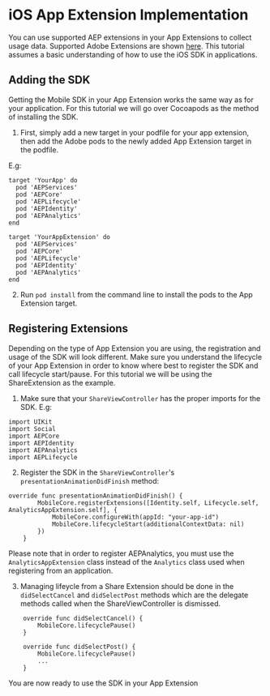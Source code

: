 # iOS App Extension Implementation

You can use supported AEP extensions in your App Extensions to collect usage data. Supported Adobe Extensions are shown [here](https://aep-sdks.gitbook.io/docs/resources/upgrading-to-aep/current-sdk-versions#ios-swift). This tutorial assumes a basic understanding of how to use the iOS SDK in applications.

## Adding the SDK

Getting the Mobile SDK in your App Extension works the same way as for your application. For this tutorial we will go over Cocoapods as the method of installing the SDK.

1. First, simply add a new target in your podfile for your app extension, then add the Adobe pods to the newly added App Extension target in the podfile.

E.g:
```
target 'YourApp' do
  pod 'AEPServices'
  pod 'AEPCore'
  pod 'AEPLifecycle'
  pod 'AEPIdentity'
  pod 'AEPAnalytics'
end

target 'YourAppExtension' do
  pod 'AEPServices'
  pod 'AEPCore'
  pod 'AEPLifecycle'
  pod 'AEPIdentity'
  pod 'AEPAnalytics'
end

```
2. Run `pod install` from the command line to install the pods to the App Extension target.

## Registering Extensions

Depending on the type of App Extension you are using, the registration and usage of the SDK will look different. Make sure you understand the lifecycle of your App Extension in order to know where best to register the SDK and call lifecycle start/pause. For this tutorial we will be using the ShareExtension as the example.

1. Make sure that your `ShareViewController` has the proper imports for the SDK. 
E.g:

```
import UIKit
import Social
import AEPCore
import AEPIdentity
import AEPAnalytics
import AEPLifecycle
```

2. Register the SDK in the `ShareViewController`'s `presentationAnimationDidFinish` method:

```
override func presentationAnimationDidFinish() {
        MobileCore.registerExtensions([Identity.self, Lifecycle.self, AnalyticsAppExtension.self], {
            MobileCore.configureWith(appId: "your-app-id")
            MobileCore.lifecycleStart(additionalContextData: nil)
        })
    }
```
Please note that in order to register AEPAnalytics, you must use the `AnalyticsAppExtension` class instead of the `Analytics` class used when registering from an application.

3. Managing lifeycle from a Share Extension should be done in the `didSelectCancel` and `didSelectPost` methods which are the delegate methods called when the ShareViewController is dismissed.

```
    override func didSelectCancel() {
        MobileCore.lifecyclePause()
    }

    override func didSelectPost() {
        MobileCore.lifecyclePause()
        ...
    }
```

You are now ready to use the SDK in your App Extension

